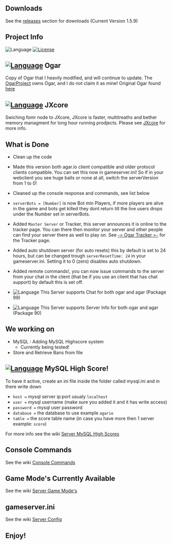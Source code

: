 ## Downloads
See the [releases](https://github.com/JaraLowell/OgarServ/releases) section for downloads (Current Version 1.5.9)

## Project Info
![Language](https://img.shields.io/badge/language-Java-yellow.svg)
[![License](https://img.shields.io/badge/license-GPLv3-663399.svg)](https://github.com/JaraLowell/OgarServ/blob/OgarServer/LICENSE)

## [![Language](https://img.shields.io/badge/Ogar-Node-red.svg)](https://github.com/OgarProject/Ogar) Ogar
Copy of Ogar that I heavily modified, and will continue to update. The [OgarProject](https://ogarproject.com) owns Ogar, and I do not claim it as mine! Original Ogar found [here](https://github.com/OgarProject/Ogar)

## [![Language](https://img.shields.io/badge/JXCore-Nodejx-red.svg)](https://github.com/jxcore/jxcore) JXcore
Swiching fomr node to JXcore, JXcore is faster, multitreaths and bether memory managment for long hour running prodjects. Please see [JXcore](https://github.com/jxcore/jxcore) for more info.

## What is Done
* Clean up the code
* Made this version both agar.io client compatible and older protocol clients compatible. You can set this now in gameserver.ini! So if in your webclient you see huge balls or none at all, switch the serverVersion from 1 to 0!
* Cleaned up the console response and commands, see list below
* `serverBots = [Number]` is now Bot min Players, if more players are alive in the game and bots get killed they dont return till the live users drops under the Number set in serverBots.
* Added `Master Server` or Tracker, this server announces it is online to the tracker page. You can there then monitor your server and other people can find your server there as well to play on. See [-= Ogar Tracker =-](http://ogar.mivabe.nl/master) for the Tracker page.
* Added auto shutdown server (for auto resets) this by default is set to 24 hours, but can be changed trough `serverResetTime: 24` in your gameserver.ini. Setting it to 0 (zero) disables auto shutdown.
* Added remote commands!, you can now issue commands to the server from your chat in the client (that be if you use an client that has chat support) by default this is set off.

* ![Language](https://img.shields.io/badge/Chat-99-green.svg) This Server supports Chat for both ogar and agar (Package 99)
* ![Language](https://img.shields.io/badge/Info-90-green.svg) This Server supports Server Info for both ogar and agar (Package 90)

## We working on
* MySQL   : Adding MySQL Highscore system 
  - Currently being tested!
* Store and Retrieve Bans from file

## [![Language](https://img.shields.io/badge/language-MySQL-red.svg)](https://www.mysql.com) MySQL High Score!
To have it active, create an ini file inside the folder called mysql.ini and in there write down 
* `host =` mysql server ip:port usualy `localhost`
* `user =` mysql username (make sure you added it and it has write access)
* `password =` mysql user password
* `database =` the database to use example `agario`
* `table =` the score table name (in case you have more then 1 server example: `score`)

For more info see the wiki [Server MySQL High Scores](https://github.com/JaraLowell/OgarServ/wiki/Server-MySQL-High-Scores)

## Console Commands
See the wiki [Console Commands](https://github.com/JaraLowell/OgarServ/wiki/Console-Commands)

## Game Mode's Currently Available
See the wiki [Server Game Mode's](https://github.com/JaraLowell/OgarServ/wiki/Server-Game-Mode's)

## gameserver.ini
See the wiki [Server Config](https://github.com/JaraLowell/OgarServ/wiki/Server-Config)

## Enjoy!
